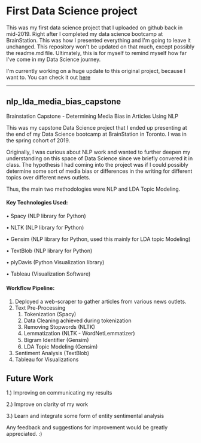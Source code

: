 # First Data Science project
This was my first data science project that I uploaded on github back in mid-2019. Right after I completed my data science bootcamp at BrainStation. This was how I presented everything and I'm going to leave it unchanged. This repository won't be updated on that much, except possibly the readme.md file. Ultimately, this is for myself to remind myself how far I've come in my Data Science journey.

I'm currently working on a huge update to this original project, because I want to. You can check it out [here](https://github.com/andrewhnberry/nlp_lda_media_bias_capstone)

------------------------------------------------------------------------------------------------------------------

## nlp_lda_media_bias_capstone
Brainstation Capstone - Determining Media Bias in Articles Using NLP

This was my capstone Data Science project that I ended up presenting at the end of my Data Science bootcamp at BrainStation in Toronto. I was in the spring cohort of 2019.

Originally, I was curious about NLP work and wanted to further deepen my understanding on this space of Data Science since we briefly convered it in class. The hypothesis I had coming into the project was if I could possibly determine some sort of media bias or differences in the writing for different topics over different news outlets.

Thus, the main two methodologies were NLP and LDA Topic Modeling.

#### Key Technologies Used:

• Spacy (NLP library for Python)

• NLTK (NLP library for Python)

• Gensim (NLP library for Python, used this mainly for LDA topic Modeling)

• TextBlob (NLP library for Python)

• plyDavis (Python Visualization library)

• Tableau (Visualization Software)

#### Workﬂow Pipeline:
1. Deployed a web-scraper to gather articles from various news outlets.
2. Text Pre-Processing
    1. Tokenization (Spacy)
      1. Data Cleaning achieved during tokenization
    2. Removing Stopwords (NLTK)
    3. Lemmatization (NLTK - WordNetLemmatizer)
    4. Bigram Identiﬁer (Gensim)
    3. LDA Topic Modeling (Gensim)
4. Sentiment Analysis (TextBlob)
5. Tableau for Visualizations

## Future Work

1.) Improving on communicating my results

2.) Improve on clarity of my work

3.) Learn and integrate some form of entity sentimental analysis


Any feedback and suggestions for improvement would be greatly appreciated. :)
